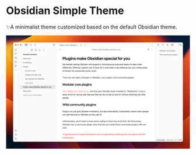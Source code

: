 # Obsidian Simple Theme

✨A minimalist theme customized based on the default Obsidian theme.

![Theme Preview](preview.png)
